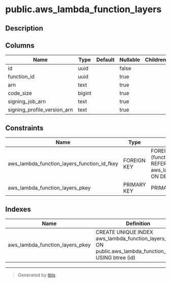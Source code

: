 # public.aws_lambda_function_layers

## Description

## Columns

| Name | Type | Default | Nullable | Children | Parents | Comment |
| ---- | ---- | ------- | -------- | -------- | ------- | ------- |
| id | uuid |  | false |  |  |  |
| function_id | uuid |  | true |  | [public.aws_lambda_functions](public.aws_lambda_functions.md) |  |
| arn | text |  | true |  |  |  |
| code_size | bigint |  | true |  |  |  |
| signing_job_arn | text |  | true |  |  |  |
| signing_profile_version_arn | text |  | true |  |  |  |

## Constraints

| Name | Type | Definition |
| ---- | ---- | ---------- |
| aws_lambda_function_layers_function_id_fkey | FOREIGN KEY | FOREIGN KEY (function_id) REFERENCES aws_lambda_functions(id) ON DELETE CASCADE |
| aws_lambda_function_layers_pkey | PRIMARY KEY | PRIMARY KEY (id) |

## Indexes

| Name | Definition |
| ---- | ---------- |
| aws_lambda_function_layers_pkey | CREATE UNIQUE INDEX aws_lambda_function_layers_pkey ON public.aws_lambda_function_layers USING btree (id) |

---

> Generated by [tbls](https://github.com/k1LoW/tbls)
